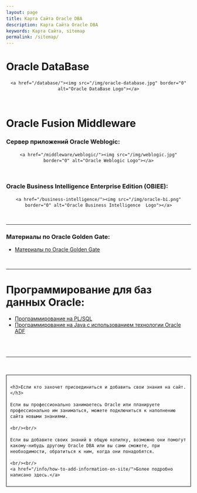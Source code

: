 ```yaml
---
layout: page
title: Карта Сайта Oracle DBA
description: Карта Сайта Oracle DBA
keywords: Карта Сайта, sitemap
permalink: /sitemap/
---
```


# Oracle DataBase

<div align="center">

    <a href="/database/"><img src="/img/oracle-database.jpg" border="0" alt="Oracle DataBase Logo"></a>

</div>

<br/>

# Oracle Fusion Middleware

### Сервер приложений Oracle Weblogic:

<div align="center">

    <a href="/middleware/weblogic/"><img src="/img/weblogic.jpg" border="0" alt="Oracle Weblogic Logo"></a>

</div>

<br/>

### Oracle Business Intelligence Enterprise Edition (OBIEE):

<div align="center">

    <a href="/business-intelligence/"><img src="/img/oracle-bi.png" border="0" alt="Oracle Business Intelligence  Logo"></a>

</div>

<br/>

<hr>

### Материалы по Oracle Golden Gate:

<ul>
	<li><a href="/golden-gate/">Материалы по Oracle Golden Gate</a></li>
</ul>

<br/>

<hr>

<h1>Программирование для баз данных Oracle:</h1>
<ul>
	<li><a href="//plsql.ru/">Программирование на PL/SQL</a></li>
	<li><a href="//oracle-adf.javadev.ru">Программирование на Java с использованием технологии Oracle ADF</a></li>
</ul>

<br/><br/>

<hr/>
<br/><br/>

<div style="padding:10px; border:thin solid black;">

    <h3>Если кто захочет присоединиться и добавить свои знания на сайт.</h3>

    Если вы профессионально занимаетесь Oracle или планируете профессионально им заниматься, можете подключиться к наполнению сайта новыми знаниями.

    <br/><br/>

    Если вы добавите своих знаний в общую копилку, возможно они помогут какому-нибудь другому Oracle DBA или вы сами сможете, при необходимости, обратиться к ним, когда они понадобятся.

    <br/><br/>
    <a href="/info/how-to-add-information-on-site/">Более подробно написано здесь.</a>

</div>
